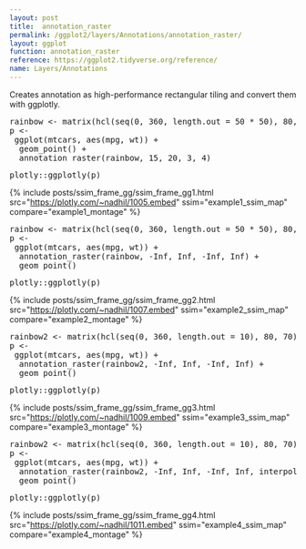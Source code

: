 ```yaml
---
layout: post
title:  annotation_raster
permalink: /ggplot2/layers/Annotations/annotation_raster/
layout: ggplot
function: annotation_raster
reference: https://ggplot2.tidyverse.org/reference/
name: Layers/Annotations
---
```


Creates annotation as high-performance rectangular tiling and convert them with ggplotly.








<pre class="mcode">
rainbow <- matrix(hcl(seq(0, 360, length.out = 50 * 50), 80, 70), nrow = 50)
p <-    
 ggplot(mtcars, aes(mpg, wt)) +
  geom_point() +
  annotation_raster(rainbow, 15, 20, 3, 4)
</pre>


<pre class="mcode">
plotly::ggplotly(p)
</pre>

{% include posts/ssim_frame_gg/ssim_frame_gg1.html src="https://plotly.com/~nadhil/1005.embed" ssim="example1_ssim_map" compare="example1_montage" %}







<pre class="mcode">
rainbow <- matrix(hcl(seq(0, 360, length.out = 50 * 50), 80, 70), nrow = 50)
p <-    
 ggplot(mtcars, aes(mpg, wt)) +
  annotation_raster(rainbow, -Inf, Inf, -Inf, Inf) +
  geom_point()
</pre>


<pre class="mcode">
plotly::ggplotly(p)
</pre>

{% include posts/ssim_frame_gg/ssim_frame_gg2.html src="https://plotly.com/~nadhil/1007.embed" ssim="example2_ssim_map" compare="example2_montage" %}







<pre class="mcode">
rainbow2 <- matrix(hcl(seq(0, 360, length.out = 10), 80, 70), nrow = 1)
p <-    
 ggplot(mtcars, aes(mpg, wt)) +
  annotation_raster(rainbow2, -Inf, Inf, -Inf, Inf) +
  geom_point()
</pre>


<pre class="mcode">
plotly::ggplotly(p)
</pre>

{% include posts/ssim_frame_gg/ssim_frame_gg3.html src="https://plotly.com/~nadhil/1009.embed" ssim="example3_ssim_map" compare="example3_montage" %}







<pre class="mcode">
rainbow2 <- matrix(hcl(seq(0, 360, length.out = 10), 80, 70), nrow = 1)
p <-    
 ggplot(mtcars, aes(mpg, wt)) +
  annotation_raster(rainbow2, -Inf, Inf, -Inf, Inf, interpolate = TRUE) +
  geom_point()
</pre>


<pre class="mcode">
plotly::ggplotly(p)
</pre>

{% include posts/ssim_frame_gg/ssim_frame_gg4.html src="https://plotly.com/~nadhil/1011.embed" ssim="example4_ssim_map" compare="example4_montage" %}


